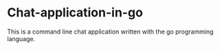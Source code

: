 # Chat-application-in-go
This is a command line chat application written with the go programming language.
